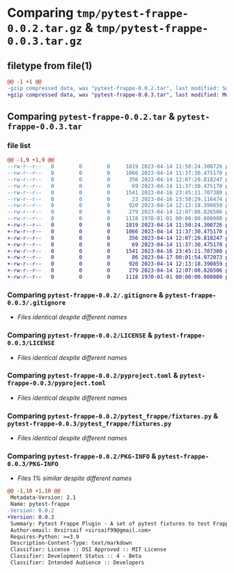 # Comparing `tmp/pytest-frappe-0.0.2.tar.gz` & `tmp/pytest-frappe-0.0.3.tar.gz`

## filetype from file(1)

```diff
@@ -1 +1 @@
-gzip compressed data, was "pytest-frappe-0.0.2.tar", last modified: Sun Apr 16 23:52:51 2023, max compression
+gzip compressed data, was "pytest-frappe-0.0.3.tar", last modified: Mon Apr 17 00:02:12 2023, max compression
```

## Comparing `pytest-frappe-0.0.2.tar` & `pytest-frappe-0.0.3.tar`

### file list

```diff
@@ -1,9 +1,9 @@
--rw-r--r--   0        0        0     1819 2023-04-14 11:50:24.300726 pytest-frappe-0.0.2/.gitignore
--rw-r--r--   0        0        0     1066 2023-04-14 11:37:30.475170 pytest-frappe-0.0.2/LICENSE
--rw-r--r--   0        0        0      356 2023-04-14 12:07:20.818247 pytest-frappe-0.0.2/Makefile
--rw-r--r--   0        0        0       69 2023-04-14 11:37:30.475170 pytest-frappe-0.0.2/README.md
--rw-r--r--   0        0        0     1541 2023-04-16 23:45:11.707380 pytest-frappe-0.0.2/pyproject.toml
--rw-r--r--   0        0        0       23 2023-04-16 23:50:29.116474 pytest-frappe-0.0.2/pytest_frappe/__init__.py
--rw-r--r--   0        0        0      920 2023-04-14 12:13:18.390859 pytest-frappe-0.0.2/pytest_frappe/fixtures.py
--rw-r--r--   0        0        0      279 2023-04-14 12:07:08.826506 pytest-frappe-0.0.2/setup.cfg
--rw-r--r--   0        0        0     1118 1970-01-01 00:00:00.000000 pytest-frappe-0.0.2/PKG-INFO
+-rw-r--r--   0        0        0     1819 2023-04-14 11:50:24.300726 pytest-frappe-0.0.3/.gitignore
+-rw-r--r--   0        0        0     1066 2023-04-14 11:37:30.475170 pytest-frappe-0.0.3/LICENSE
+-rw-r--r--   0        0        0      356 2023-04-14 12:07:20.818247 pytest-frappe-0.0.3/Makefile
+-rw-r--r--   0        0        0       69 2023-04-14 11:37:30.475170 pytest-frappe-0.0.3/README.md
+-rw-r--r--   0        0        0     1541 2023-04-16 23:45:11.707380 pytest-frappe-0.0.3/pyproject.toml
+-rw-r--r--   0        0        0       86 2023-04-17 00:01:54.972073 pytest-frappe-0.0.3/pytest_frappe/__init__.py
+-rw-r--r--   0        0        0      920 2023-04-14 12:13:18.390859 pytest-frappe-0.0.3/pytest_frappe/fixtures.py
+-rw-r--r--   0        0        0      279 2023-04-14 12:07:08.826506 pytest-frappe-0.0.3/setup.cfg
+-rw-r--r--   0        0        0     1118 1970-01-01 00:00:00.000000 pytest-frappe-0.0.3/PKG-INFO
```

### Comparing `pytest-frappe-0.0.2/.gitignore` & `pytest-frappe-0.0.3/.gitignore`

 * *Files identical despite different names*

### Comparing `pytest-frappe-0.0.2/LICENSE` & `pytest-frappe-0.0.3/LICENSE`

 * *Files identical despite different names*

### Comparing `pytest-frappe-0.0.2/pyproject.toml` & `pytest-frappe-0.0.3/pyproject.toml`

 * *Files identical despite different names*

### Comparing `pytest-frappe-0.0.2/pytest_frappe/fixtures.py` & `pytest-frappe-0.0.3/pytest_frappe/fixtures.py`

 * *Files identical despite different names*

### Comparing `pytest-frappe-0.0.2/PKG-INFO` & `pytest-frappe-0.0.3/PKG-INFO`

 * *Files 1% similar despite different names*

```diff
@@ -1,10 +1,10 @@
 Metadata-Version: 2.1
 Name: pytest-frappe
-Version: 0.0.2
+Version: 0.0.3
 Summary: Pytest Frappe Plugin - A set of pytest fixtures to test Frappe applications
 Author-email: 0xsirsaif <sirsaif99@gmail.com>
 Requires-Python: >=3.9
 Description-Content-Type: text/markdown
 Classifier: License :: OSI Approved :: MIT License
 Classifier: Development Status :: 4 - Beta
 Classifier: Intended Audience :: Developers
```

